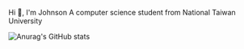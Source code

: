 Hi 👋, I'm Johnson
A computer science student from National Taiwan University

![Anurag's GitHub stats](https://github-readme-stats.vercel.app/api?username=johnsonhung906&theme=dark&show_icons=true)
